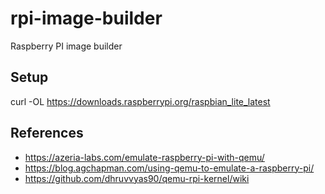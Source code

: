 # rpi-image-builder
Raspberry PI image builder

## Setup
curl -OL https://downloads.raspberrypi.org/raspbian_lite_latest

## References
- https://azeria-labs.com/emulate-raspberry-pi-with-qemu/
- https://blog.agchapman.com/using-qemu-to-emulate-a-raspberry-pi/
- https://github.com/dhruvvyas90/qemu-rpi-kernel/wiki